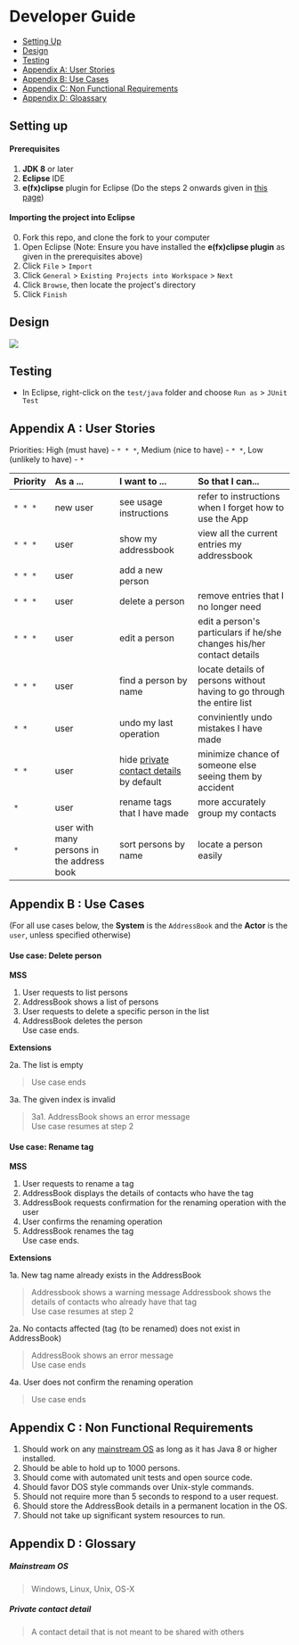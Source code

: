 # Developer Guide

* [Setting Up](#setting-up)
* [Design](#design)
* [Testing](#testing)
* [Appendix A: User Stories](#appendix-a--user-stories)
* [Appendix B: Use Cases](#appendix-b--use-cases)
* [Appendix C: Non Functional Requirements](#appendix-c--non-functional-requirements)
* [Appendix D: Gloassary](#appendix-d--glossary)

## Setting up

#### Prerequisites

1. **JDK 8** or later
2. **Eclipse** IDE
3. **e(fx)clipse** plugin for Eclipse (Do the steps 2 onwards given in
   [this page](http://www.eclipse.org/efxclipse/install.html#for-the-ambitious))


#### Importing the project into Eclipse

0. Fork this repo, and clone the fork to your computer
1. Open Eclipse (Note: Ensure you have installed the **e(fx)clipse plugin** as given in the prerequisites above)
2. Click `File` > `Import`
3. Click `General` > `Existing Projects into Workspace` > `Next`
4. Click `Browse`, then locate the project's directory
5. Click `Finish`

## Design
<img src="images/mainClassDiagram.png"/>

## Testing

* In Eclipse, right-click on the `test/java` folder and choose `Run as` > `JUnit Test`

## Appendix A : User Stories

Priorities: High (must have) - `* * *`, Medium (nice to have)  - `* *`,  Low (unlikely to have) - `*`


Priority | As a ... | I want to ... | So that I can...
-------- | :-------- | :--------- | :-----------
`* * *` | new user | see usage instructions | refer to instructions when I forget how to use the App
`* * *` | user | show my addressbook | view all the current entries my addressbook
`* * *` | user | add a new person |
`* * *` | user | delete a person | remove entries that I no longer need
`* * *` | user | edit a person | edit a person's particulars if he/she changes his/her contact details
`* * *` | user | find a person by name | locate details of persons without having to go through the entire list
`* *` | user | undo my last operation | conviniently undo mistakes I have made
`* *` | user | hide [private contact details](#private-contact-detail) by default | minimize chance of someone else seeing them by accident
`*` | user | rename tags that I have made | more accurately group my contacts
`*` | user with many persons in the address book | sort persons by name | locate a person easily


## Appendix B : Use Cases

(For all use cases below, the **System** is the `AddressBook` and the **Actor** is the `user`, unless specified otherwise)

#### Use case: Delete person

**MSS**

1. User requests to list persons
2. AddressBook shows a list of persons
3. User requests to delete a specific person in the list
4. AddressBook deletes the person <br>
Use case ends.

**Extensions**

2a. The list is empty

> Use case ends

3a. The given index is invalid

> 3a1. AddressBook shows an error message <br>
  Use case resumes at step 2

#### Use case: Rename tag

**MSS**

1. User requests to rename a tag
2. AddressBook displays the details of contacts who have the tag
3. AddressBook requests confirmation for the renaming operation with the user
4. User confirms the renaming operation
5. AddressBook renames the tag <br>
Use case ends.

**Extensions**

1a. New tag name already exists in the AddressBook

> Addressbook shows a warning message
  Addressbook shows the details of contacts who already have that tag <br>
  Use case resumes at step 2

2a. No contacts affected (tag (to be renamed) does not exist in AddressBook)

> AddressBook shows an error message <br>
  Use case ends

4a. User does not confirm the renaming operation
> Use case ends

## Appendix C : Non Functional Requirements

1. Should work on any [mainstream OS](#mainstream-os) as long as it has Java 8 or higher installed.
2. Should be able to hold up to 1000 persons.
3. Should come with automated unit tests and open source code.
4. Should favor DOS style commands over Unix-style commands.
5. Should not require more than 5 seconds to respond to a user request.
6. Should store the AddressBook details in a permanent location in the OS.
7. Should not take up significant system resources to run.

## Appendix D : Glossary

##### Mainstream OS

> Windows, Linux, Unix, OS-X

##### Private contact detail

> A contact detail that is not meant to be shared with others
